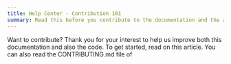 ```yaml
---
title: Help Center - Contribution 101
summary: Read this before you contribute to the documentation and the app source code.
---
```


Want to contribute? Thank you for your interest to help us improve both this documentation and also the code. To get started, read on this article. You can also read the CONTRIBUTING.md file of
<!--stackedit_data:
eyJoaXN0b3J5IjpbLTEyMTAwNDQ3NzAsLTE4OTI3MzAyNF19
-->